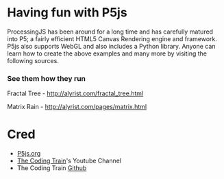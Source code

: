 # Having fun with P5js

ProcessingJS has been around for a long time and has carefully matured into P5; a fairly efficient HTML5 Canvas Rendering engine and framework. P5js also supports WebGL and also includes a Python library.
Anyone can learn how to create the above examples and many more by visiting the following sources.

### See them how they run

Fractal Tree - http://alyrist.com/fractal_tree.html

Matrix Rain - http://alyrist.com/pages/matrix.html


# Cred

* [P5js.org](https://p5js.org)
* [The Coding Train](https://www.youtube.com/channel/UCvjgXvBlbQiydffZU7m1_aw)'s Youtube Channel
* The Coding Train [Github](https://github.com/CodingTrain)
